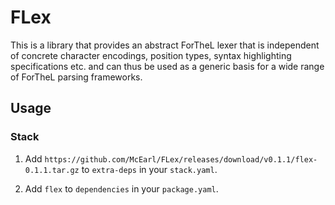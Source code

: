# FLex

This is a library that provides an abstract ForTheL lexer that is independent
of concrete character encodings, position types, syntax highlighting
specifications etc. and can thus be used as a generic basis for a wide range of
ForTheL parsing frameworks.


## Usage

### Stack

1.  Add `https://github.com/McEarl/FLex/releases/download/v0.1.1/flex-0.1.1.tar.gz`
    to `extra-deps` in your `stack.yaml`.

2.  Add `flex` to `dependencies` in your `package.yaml`.
